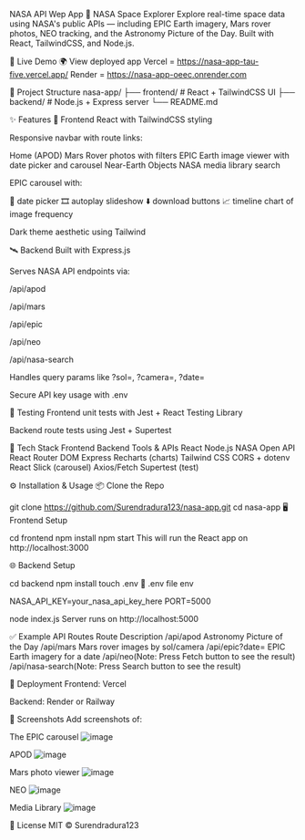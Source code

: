 NASA API Wep App 
🚀 NASA Space Explorer
Explore real-time space data using NASA's public APIs — including EPIC Earth imagery, Mars rover photos, NEO tracking, and the Astronomy Picture of the Day. Built with React, TailwindCSS, and Node.js.

🔗 Live Demo
🌍 View deployed app 
Vercel = https://nasa-app-tau-five.vercel.app/
Render = https://nasa-app-oeec.onrender.com

📁 Project Structure
nasa-app/
├── frontend/       # React + TailwindCSS UI
├── backend/        # Node.js + Express server
└── README.md


✨ Features
🔭 Frontend
React with TailwindCSS styling

Responsive navbar with route links:

Home (APOD)
Mars Rover photos with filters
EPIC Earth image viewer with date picker and carousel
Near-Earth Objects 
NASA media library search 

EPIC carousel with:

📅 date picker
🎞️ autoplay slideshow
⬇️ download buttons
📈 timeline chart of image frequency

Dark theme aesthetic using Tailwind

🛰️ Backend
Built with Express.js

Serves NASA API endpoints via:

/api/apod

/api/mars

/api/epic

/api/neo

/api/nasa-search


Handles query params like ?sol=, ?camera=, ?date=

Secure API key usage with .env

🧪 Testing
Frontend unit tests with Jest + React Testing Library

Backend route tests using Jest + Supertest

🧰 Tech Stack
Frontend	Backend	Tools & APIs
React	Node.js	NASA Open API
React Router DOM	Express	Recharts (charts)
Tailwind CSS	CORS + dotenv	React Slick (carousel)
Axios/Fetch	Supertest (test)	

⚙️ Installation & Usage
📦 Clone the Repo

git clone https://github.com/Surendradura123/nasa-app.git
cd nasa-app
🖥️ Frontend Setup

cd frontend
npm install
npm start
This will run the React app on http://localhost:3000

🌐 Backend Setup

cd backend
npm install
touch .env
📄 .env file
env

NASA_API_KEY=your_nasa_api_key_here
PORT=5000

node index.js
Server runs on http://localhost:5000

✅ Example API Routes
Route	Description
/api/apod	Astronomy Picture of the Day
/api/mars	Mars rover images by sol/camera
/api/epic?date=	EPIC Earth imagery for a date
/api/neo(Note: Press Fetch button to see the result)
/api/nasa-search(Note: Press Search button to see the result)

🚀 Deployment
Frontend: Vercel

Backend: Render or Railway

📸 Screenshots
Add screenshots of:

The EPIC carousel
![image](https://github.com/user-attachments/assets/eb8e65f8-eed4-4dac-98af-166310cd6062)

APOD
![image](https://github.com/user-attachments/assets/5a4ba622-1f21-46b0-b39e-ff45dc6699ba)

Mars photo viewer
![image](https://github.com/user-attachments/assets/e9dc6c79-520f-4d5c-a36b-6abbc13a7981)

NEO
![image](https://github.com/user-attachments/assets/bd1c52b2-91d5-402d-9227-514ce19cb49d)

Media Library
![image](https://github.com/user-attachments/assets/0b8d8bda-1c0b-4da3-8509-bd68119d05d0)



📜 License
MIT © Surendradura123
